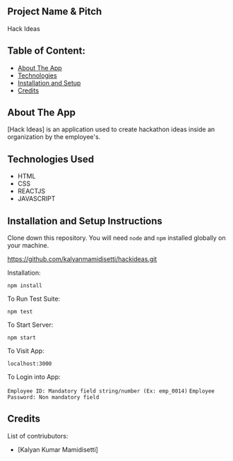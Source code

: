 ## Project Name & Pitch

Hack Ideas

## Table of Content:

- [About The App](#about-the-app)
- [Technologies](#technologies)
- [Installation and Setup](#installtaion-and-setup)
- [Credits](#credits)

## About The App

[Hack Ideas] is an application used to create hackathon ideas inside an organization by the employee's.

## Technologies Used

- HTML
- CSS
- REACTJS
- JAVASCRIPT

## Installation and Setup Instructions

Clone down this repository. You will need `node` and `npm` installed globally on your machine.

https://github.com/kalyanmamidisetti/hackideas.git

Installation:

`npm install`

To Run Test Suite:

`npm test`

To Start Server:

`npm start`

To Visit App:

`localhost:3000`

To Login into App:

`Employee ID: Mandatory field string/number (Ex: emp_0014)`
`Employee Password: Non mandatory field`

## Credits

List of contriubutors:

- [Kalyan Kumar Mamidisetti]
